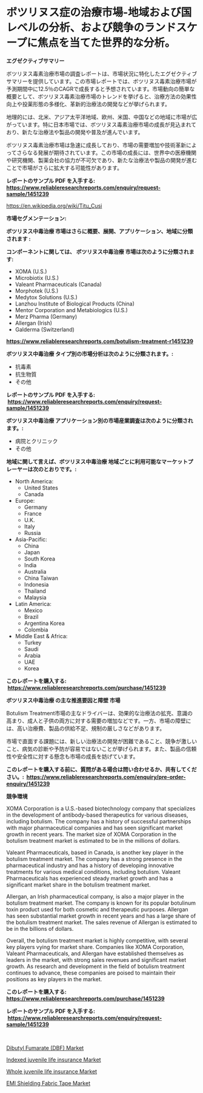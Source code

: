 <p><h1>ボツリヌス症の治療市場-地域および国レベルの分析、および競争のランドスケープに焦点を当てた世界的な分析。</h1></p><p><strong>エグゼクティブサマリー</strong></p>
<p><p>ボツリヌス毒素治療市場の調査レポートは、市場状況に特化したエグゼクティブサマリーを提供しています。この市場レポートでは、ボツリヌス毒素治療市場が予測期間中に12.5％のCAGRで成長すると予想されています。市場動向の簡単な概要として、ボツリヌス毒素治療市場のトレンドを挙げると、治療方法の効果性向上や投薬形態の多様化、革新的治療法の開発などが挙げられます。</p><p>地理的には、北米、アジア太平洋地域、欧州、米国、中国などの地域に市場が広がっています。特に日本市場では、ボツリヌス毒素治療市場の成長が見込まれており、新たな治療法や製品の開発や普及が進んでいます。</p><p>ボツリヌス毒素治療市場は急速に成長しており、市場の需要増加や技術革新によってさらなる発展が期待されています。この市場の成長には、世界中の医療機関や研究機関、製薬会社の協力が不可欠であり、新たな治療法や製品の開発が進むことで市場がさらに拡大する可能性があります。</p></p>
<p><strong>レポートのサンプル PDF を入手する: <a href="https://www.reliableresearchreports.com/enquiry/request-sample/1451239">https://www.reliableresearchreports.com/enquiry/request-sample/1451239</a></strong></p>
<p><a href="https://en.wikipedia.org/wiki/Titu_Cusi">https://en.wikipedia.org/wiki/Titu_Cusi</a></p>
<p><strong>市場セグメンテーション:</strong></p>
<p><strong> ボツリヌス中毒治療 市場はさらに概要、展開、アプリケーション、地域に分類されます :</strong></p>
<p><strong>コンポーネントに関しては、 ボツリヌス中毒治療 市場は次のように分類されます: &nbsp;</strong></p>
<p><ul><li>XOMA (U.S.)</li><li>Microbiotix (U.S.)</li><li>Valeant Pharmaceuticals (Canada)</li><li>Morphotek (U.S.)</li><li>Medytox Solutions (U.S.)</li><li>Lanzhou Institute of Biological Products (China)</li><li>Mentor Corporation and Metabiologics (U.S.)</li><li>Merz Pharma (Germany)</li><li>Allergan (Irish)</li><li>Galderma (Switzerland)</li></ul></p>
<p><strong><a href="https://www.reliableresearchreports.com/botulism-treatment-r1451239">https://www.reliableresearchreports.com/botulism-treatment-r1451239</a></strong></p>
<p><strong> ボツリヌス中毒治療 タイプ別の市場分析は次のように分類されます。:</strong></p>
<p><ul><li>抗毒素</li><li>抗生物質</li><li>その他</li></ul></p>
<p><strong>レポートのサンプル PDF を入手する: &nbsp;<a href="https://www.reliableresearchreports.com/enquiry/request-sample/1451239">https://www.reliableresearchreports.com/enquiry/request-sample/1451239</a></strong></p>
<p><strong> ボツリヌス中毒治療 アプリケーション別の市場産業調査は次のように分類されます。:</strong></p>
<p><ul><li>病院とクリニック</li><li>その他</li></ul></p>
<p><strong>地域に関して言えば、ボツリヌス中毒治療 地域ごとに利用可能なマーケットプレーヤーは次のとおりです。:</strong></p>
<p><ul>
    <li>
        North America:
        <ul>
            <li>United States</li>
            <li>Canada</li>
        </ul>
    </li>
    <li>
        Europe:
        <ul>
            <li>Germany</li>
            <li>France</li>
            <li>U.K.</li>
            <li>Italy</li>
            <li>Russia</li>
        </ul>
    </li>
    <li>
        Asia-Pacific:
        <ul>
            <li>China</li>
            <li>Japan</li>
            <li>South Korea</li>
            <li>India</li>
            <li>Australia</li>
            <li>China Taiwan</li>
            <li>Indonesia</li>
            <li>Thailand</li>
            <li>Malaysia</li>
        </ul>
    </li>
    <li>
        Latin America:
        <ul>
            <li>Mexico</li>
            <li>Brazil</li>
            <li>Argentina Korea</li>
            <li>Colombia</li>
        </ul>
    </li>
    <li>
        Middle East & Africa:
        <ul>
            <li>Turkey</li>
            <li>Saudi</li>
            <li>Arabia</li>
            <li>UAE</li>
            <li>Korea</li>
        </ul>
    </li>
    </ul></p>
<p><strong>このレポートを購入する: &nbsp;<a href="https://www.reliableresearchreports.com/purchase/1451239">https://www.reliableresearchreports.com/purchase/1451239</a></strong></p>
<p><strong>ボツリヌス中毒治療 の主な推進要因と障壁 市場</strong></p>
<p><p>Botulism Treatment市場の主なドライバーは、効果的な治療法の拡充、意識の高まり、成人と子供の両方に対する需要の増加などです。一方、市場の障壁には、高い治療費、製品の供給不足、規制の厳しさなどがあります。</p><p>市場で直面する課題には、新しい治療法の開発が困難であること、競争が激しいこと、病気の診断や予防が容易ではないことが挙げられます。また、製品の信頼性や安全性に対する懸念も市場の成長を妨げています。</p></p>
<p><strong>このレポートを購入する前に、質問がある場合は問い合わせるか、共有してください。:&nbsp; <a href="https://www.reliableresearchreports.com/enquiry/pre-order-enquiry/1451239">https://www.reliableresearchreports.com/enquiry/pre-order-enquiry/1451239</a></strong></p>
<p><strong>競争環境</strong></p>
<p><p>XOMA Corporation is a U.S.-based biotechnology company that specializes in the development of antibody-based therapeutics for various diseases, including botulism. The company has a history of successful partnerships with major pharmaceutical companies and has seen significant market growth in recent years. The market size of XOMA Corporation in the botulism treatment market is estimated to be in the millions of dollars.</p><p>Valeant Pharmaceuticals, based in Canada, is another key player in the botulism treatment market. The company has a strong presence in the pharmaceutical industry and has a history of developing innovative treatments for various medical conditions, including botulism. Valeant Pharmaceuticals has experienced steady market growth and has a significant market share in the botulism treatment market.</p><p>Allergan, an Irish pharmaceutical company, is also a major player in the botulism treatment market. The company is known for its popular botulinum toxin product used for both cosmetic and therapeutic purposes. Allergan has seen substantial market growth in recent years and has a large share of the botulism treatment market. The sales revenue of Allergan is estimated to be in the billions of dollars.</p><p>Overall, the botulism treatment market is highly competitive, with several key players vying for market share. Companies like XOMA Corporation, Valeant Pharmaceuticals, and Allergan have established themselves as leaders in the market, with strong sales revenues and significant market growth. As research and development in the field of botulism treatment continues to advance, these companies are poised to maintain their positions as key players in the market.</p></p>
<p><strong>このレポートを購入する: &nbsp; <a href="https://www.reliableresearchreports.com/purchase/1451239">https://www.reliableresearchreports.com/purchase/1451239</a></strong></p>
<p><strong>レポートのサンプル PDF を入手する: &nbsp;<a href="https://www.reliableresearchreports.com/enquiry/request-sample/1451239">https://www.reliableresearchreports.com/enquiry/request-sample/1451239</a></strong><strong></strong></p>
<p>&nbsp;</p>
<p><p><a href="https://github.com/kaiserrayhan25/Market-Research-Report-List-1/blob/main/dibutyl-fumarate-dbf-market.md">Dibutyl Fumarate (DBF) Market</a></p><p><a href="https://issuu.com/reportprime-2/docs/indexed-juvenile-life-insurance-market-size-2030.p">Indexed juvenile life insurance Market</a></p><p><a href="https://issuu.com/reportprime-2/docs/whole-juvenile-life-insurance-market-size-2030.ppt">Whole juvenile life insurance Market</a></p><p><a href="https://github.com/StackRhonda/Market-Research-Report-List-1/blob/main/emi-shielding-fabric-tape-market.md">EMI Shielding Fabric Tape Market</a></p></p>